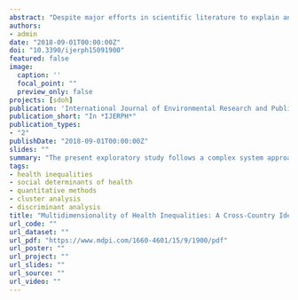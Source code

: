 ```yaml
---
abstract: "Despite major efforts in scientific literature to explain and understand the social determinants of health inequalities, the complex association between social causes and health outcomes remains empirically questionable and theoretically puzzling. To date, the studies on social determinants of health has mainly been generated by research techniques and methods that were developed to answer specific questions about the causes and effects of particular indicators on specific health outcomes. The present exploratory study follows a complex system approach to capture the interdependence between socioeconomic status, lifestyles, and health in a single measure that enables international comparisons of population health. Specifically, this study is aimed to: (a) classify individuals’ state of health according the usage of multidimensional data on physical and mental health, SES, lifestyles and risk behaviors, in order to (b) compare the relative strength of the different predictors of health groups (or clusters) at the individual-level and, finally, (c) to measure the level of health inequalities between different countries. From a complex system approach, this study uses multivariate classification methods to compare health groups in a sample of 29 countries and shows that interdependence models may be useful to describe and compare between-country health inequalities that are not visible through techniques for the analysis of dependence. The present work offers two fundamental contributions. On the one hand, this study compares the relative relevance of different indicators that are susceptible to affect individual health outcomes; on the other hand, the resulting multidimensional classification of countries according health clusters provides an alternative for inter-country health comparisons."
authors:
- admin
date: "2018-09-01T00:00:00Z"
doi: "10.3390/ijerph15091900"
featured: false
image:
  caption: ''
  focal_point: ""
  preview_only: false
projects: [sdoh]
publication: 'International Journal of Environmental Research and Public Health 15(9):1900'
publication_short: "In *IJERPH*"
publication_types:
- "2"
publishDate: "2018-09-01T00:00:00Z"
slides: ""
summary: "The present exploratory study follows a complex system approach to capture the interdependence between socioeconomic status, lifestyles, and health in a single measure that enables international comparisons of population health."
tags:
- health inequalities
- social determinants of health
- quantitative methods
- cluster analysis
- discriminant analysis
title: "Multidimensionality of Health Inequalities: A Cross-Country Identification of Health Clusters through Multivariate Classification Techniques"
url_code: ""
url_dataset: ""
url_pdf: "https://www.mdpi.com/1660-4601/15/9/1900/pdf"
url_poster: ""
url_project: ""
url_slides: ""
url_source: ""
url_video: ""
---
```

